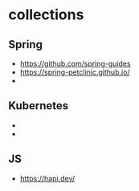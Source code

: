 # collections

## Spring
- https://github.com/spring-guides
- https://spring-petclinic.github.io/
- 

## Kubernetes
-
-

## JS
- https://hapi.dev/
